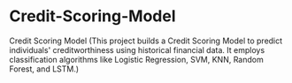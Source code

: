 # Credit-Scoring-Model
  Credit Scoring Model (This project builds a Credit Scoring Model to predict individuals' creditworthiness using historical financial data. It employs classification algorithms like Logistic Regression, SVM, KNN, Random Forest, and LSTM.)
